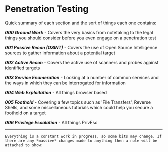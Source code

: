 # Penetration Testing

Quick summary of each section and the sort of things each one contains:

__*000 Ground Work*__ - Covers the very basics from notetaking to the legal things you should consider before you even engage on a penetration test

__*001 Passive Recon (OSINT)*__ - Covers the use of Open Source Intelligence sources to gather information about a potential target

__*002 Active Recon*__ - Covers the active use of scanners and probes against identified targets

__*003 Service Enumeration*__ - Looking at a number of common services and the ways in which they can be interrogated for information

__*004 Web Exploitation*__ - All things browser based

__*005 Foothold*__ - Covering a few topics such as 'File Transfers', Reverse Shells, and some miscellaneous tutorials which could help you secure a foothold on a target

__*006 Privilege Escalation*__ - All things PrivEsc

---


```{note}
Everything is a constant work in progress, so some bits may change. If there are any *massive* changes made to anything then a note will be attached to show:
```
